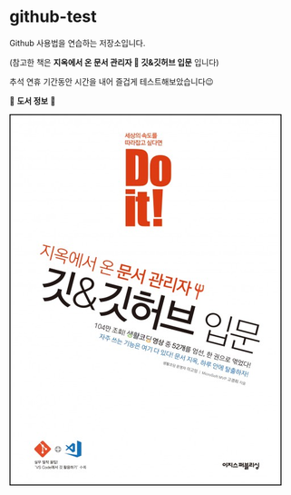 # github-test
Github 사용법을 연습하는 저장소입니다.

(참고한 책은 **지옥에서 온 문서 관리자 🔱 깃&깃허브 입문** 입니다)

추석 연휴 기간동안 시간을 내어 즐겁게 테스트해보았습니다😉

📖 **도서 정보** 📖

![책표지이미지](./images/Doit_git2.jpeg)
